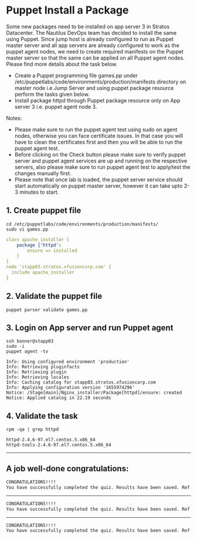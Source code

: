 # Puppet Install a Package

Some new packages need to be installed on app server 3 in Stratos Datacenter. The Nautilus DevOps team has decided to install the same using Puppet. Since jump host is already configured to run as Puppet master server and all app servers are already configured to work as the puppet agent nodes, we need to create required manifests on the Puppet master server so that the same can be applied on all Puppet agent nodes.  
Please find more details about the task below.  
- Create a Puppet programming file games.pp under /etc/puppetlabs/code/environments/production/manifests directory on master node i.e Jump Server and using puppet package resource perform the tasks given below.
- Install package httpd through Puppet package resource only on App server 3 i.e. puppet agent node 3.  

Notes: 
- Please make sure to run the puppet agent test using sudo on agent nodes, otherwise you can face certificate issues. In that case you will have to clean the certificates first and then you will be able to run the puppet agent test.  
- Before clicking on the Check button please make sure to verify puppet server and puppet agent services are up and running on the respective servers, also please make sure to run puppet agent test to apply/test the changes manually first.
- Please note that once lab is loaded, the puppet server service should start automatically on puppet master server, however it can take upto 2-3 minutes to start.  



## 1. Create puppet file
`cd /etc/puppetlabs/code/environments/production/manifests/`  
`sudo vi games.pp`

```yaml
class apache_installer {
    package {'httpd':
        ensure => installed
    }
}
node 'stapp03.stratos.xfusioncorp.com' {
  include apache_installer
}
```


## 2. Validate the puppet file
`puppet parser validate games.pp`


## 3. Login on App server and run Puppet agent
`ssh banner@stapp03`  
`sudo -i`  
`puppet agent -tv`

```console
Info: Using configured environment 'production'
Info: Retrieving pluginfacts
Info: Retrieving plugin
Info: Retrieving locales
Info: Caching catalog for stapp03.stratos.xfusioncorp.com
Info: Applying configuration version '1655974296'
Notice: /Stage[main]/Nginx_installer/Package[httpd]/ensure: created
Notice: Applied catalog in 22.19 seconds
```


## 4. Validate the task
`rpm -qa | grep httpd`

```console
httpd-2.4.6-97.el7.centos.5.x86_64
httpd-tools-2.4.6-97.el7.centos.5.x86_64
```


---

## A job well-done congratulations:



```bash
CONGRATULATIONS!!!!
You have successfully completed the quiz. Results have been saved. Ref ID:62b2f73f668fa542fb69f91c
```

---

```bash
CONGRATULATIONS!!!!
You have successfully completed the quiz. Results have been saved. Ref ID:637bd9c6d47732a566434ec4
```

---

```bash
CONGRATULATIONS!!!!
You have successfully completed the quiz. Results have been saved. Ref ID:6388de8a584396e2cc6835ac
```
